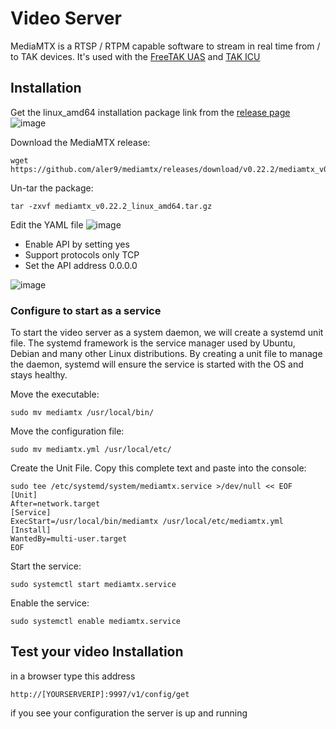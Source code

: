 # Video Server
MediaMTX is a RTSP / RTPM capable software to stream in real time from / to TAK devices.
It's used with the [FreeTAK UAS](https://github.com/FreeTAKTeam/FreeTAKServer-User-Docs/blob/main/docs/docs/tools/FreeTAKUAS.md) and [TAK ICU](https://github.com/FreeTAKTeam/FreeTAKServer-User-Docs/blob/main/docs/docs/tools/takICU.md)

## Installation
Get the linux_amd64 installation package link  from the [release page](https://github.com/aler9/mediamtx/releases)
![image](https://user-images.githubusercontent.com/60719165/142771721-3479eda5-5a0c-49a3-ba34-f0970bd4882d.png)

Download the MediaMTX release:
```
wget https://github.com/aler9/mediamtx/releases/download/v0.22.2/mediamtx_v0.22.2_linux_amd64.tar.gz
```

Un-tar the package:
```
tar -zxvf mediamtx_v0.22.2_linux_amd64.tar.gz
```


Edit the YAML file
![image](https://user-images.githubusercontent.com/60719165/142767943-a3363aec-a250-4b02-9156-3b9a58627665.png)

- Enable API by setting yes
- Support protocols only TCP
- Set the  API address 0.0.0.0

![image](https://user-images.githubusercontent.com/60719165/142767998-72a03e49-9055-4d4e-ac90-e8e00c51ffa9.png)

### Configure to start as a service
To start the video server as a system daemon, we will create a systemd unit file. The systemd framework is the service manager used by Ubuntu, Debian and many other Linux distributions. By creating a unit file to manage the daemon, systemd will ensure the service is started with the OS and stays healthy.

Move the executable:

```
sudo mv mediamtx /usr/local/bin/
```
Move the configuration file:
```
sudo mv mediamtx.yml /usr/local/etc/
```

Create the Unit File. Copy this complete text and paste into the console:
```
sudo tee /etc/systemd/system/mediamtx.service >/dev/null << EOF
[Unit]
After=network.target
[Service]
ExecStart=/usr/local/bin/mediamtx /usr/local/etc/mediamtx.yml
[Install]
WantedBy=multi-user.target
EOF
```

Start the service:
```
sudo systemctl start mediamtx.service
```

Enable  the service:
```
sudo systemctl enable mediamtx.service
```

## Test your video Installation
in a browser type this address
```
http://[YOURSERVERIP]:9997/v1/config/get
```
if you see your configuration the server is up and running

